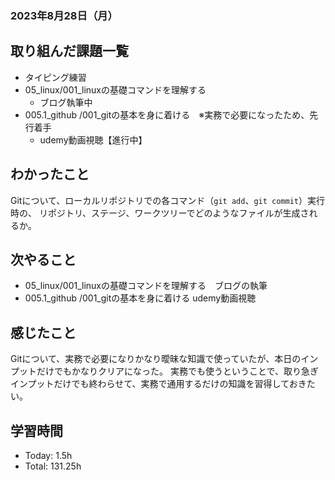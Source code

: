 ### 2023年8月28日（月）

## 取り組んだ課題一覧
- タイピング練習
- 05_linux/001_linuxの基礎コマンドを理解する
  - ブログ執筆中
- 005.1_github /001_gitの基本を身に着ける　※実務で必要になったため、先行着手
  - udemy動画視聴【進行中】
## わかったこと
Gitについて、ローカルリポジトリでの各コマンド（`git add`、`git commit`）実行時の、
リポジトリ、ステージ、ワークツリーでどのようなファイルが生成されるか。

## 次やること
- 05_linux/001_linuxの基礎コマンドを理解する　ブログの執筆
- 005.1_github /001_gitの基本を身に着ける udemy動画視聴

## 感じたこと
Gitについて、実務で必要になりかなり曖昧な知識で使っていたが、本日のインプットだけでもかなりクリアになった。
実務でも使うということで、取り急ぎインプットだけでも終わらせて、実務で通用するだけの知識を習得しておきたい。

## 学習時間
- Today: 1.5h
- Total: 131.25h
